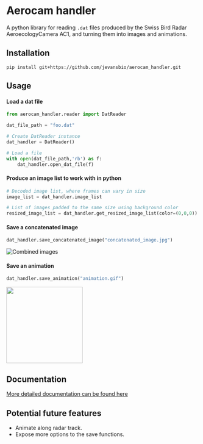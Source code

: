 # Aerocam handler

A python library for reading `.dat` files produced by the Swiss Bird Radar AeroecologyCamera AC1, and turning them into images and animations.

## Installation
```shell
pip install git+https://github.com/jevansbio/aerocam_handler.git
```

## Usage
#### Load a dat file
```python
from aerocam_handler.reader import DatReader

dat_file_path = "foo.dat"

# Create DatReader instance
dat_handler = DatReader()

# Load a file
with open(dat_file_path,'rb') as f:
    dat_handler.open_dat_file(f)
```

#### Produce an image list to work with in python

```python
# Decoded image list, where frames can vary in size
image_list = dat_handler.image_list

# List of images padded to the same size using background color
resized_image_list = dat_handler.get_resized_image_list(color=(0,0,0))
```

#### Save a concatenated image
```python
dat_handler.save_concatenated_image("concatenated_image.jpg")
```
![Combined images](docs/concatenated_image.jpg)
#### Save an animation
```python
dat_handler.save_animation("animation.gif")
```
<img src="docs/animation.gif" height="200">

## Documentation
[More detailed documentation can be found here](html/index.html)

## Potential future features
- Animate along radar track.
- Expose more options to the save functions.

